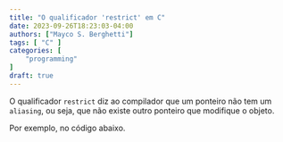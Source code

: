 ```yaml
---
title: "O qualificador 'restrict' em C"
date: 2023-09-26T18:23:03-04:00
authors: ["Mayco S. Berghetti"]
tags: [ "C" ]
categories: [
    "programming"
]
draft: true
---
```


O qualificador `restrict` diz ao compilador que um ponteiro não tem um `aliasing`, ou seja, que não existe outro ponteiro que modifique o objeto.

Por exemplo, no código abaixo.
<!--stackedit_data:
eyJoaXN0b3J5IjpbMTA3MTc5ODIwOSw1NDkwMDcwODIsLTUxMT
M3MjQ5Miw1NDkxOTAwMTQsMTkyODU1Nzk2OCw1MDU5NjIzNCw3
MzA5OTgxMTZdfQ==
-->
